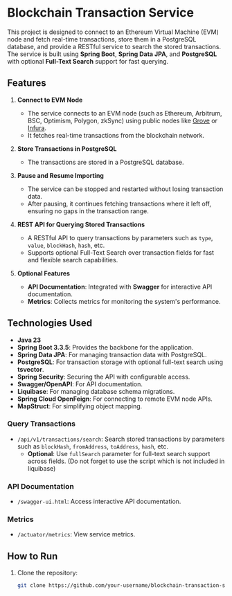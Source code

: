 # Blockchain Transaction Service

This project is designed to connect to an Ethereum Virtual Machine (EVM) node and fetch real-time transactions, store them in a PostgreSQL database, and provide a RESTful service to search the stored transactions. The service is built using **Spring Boot**, **Spring Data JPA**, and **PostgreSQL** with optional **Full-Text Search** support for fast querying.

## Features

1. **Connect to EVM Node**
   - The service connects to an EVM node (such as Ethereum, Arbitrum, BSC, Optimism, Polygon, zkSync) using public nodes like [Grove](https://portal.grove.city) or [Infura](https://app.infura.io/).
   - It fetches real-time transactions from the blockchain network.
   
2. **Store Transactions in PostgreSQL**
   - The transactions are stored in a PostgreSQL database.
   
3. **Pause and Resume Importing**
   - The service can be stopped and restarted without losing transaction data.
   - After pausing, it continues fetching transactions where it left off, ensuring no gaps in the transaction range.

4. **REST API for Querying Stored Transactions**
   - A RESTful API to query transactions by parameters such as `type`, `value`, `blockHash`, `hash`, etc.
   - Supports optional Full-Text Search over transaction fields for fast and flexible search capabilities.
   
5. **Optional Features**
   - **API Documentation**: Integrated with **Swagger** for interactive API documentation.
   - **Metrics**: Collects metrics for monitoring the system's performance.

## Technologies Used

- **Java 23**
- **Spring Boot 3.3.5**: Provides the backbone for the application.
- **Spring Data JPA**: For managing transaction data with PostgreSQL.
- **PostgreSQL**: For transaction storage with optional full-text search using **tsvector**.
- **Spring Security**: Securing the API with configurable access.
- **Swagger/OpenAPI**: For API documentation.
- **Liquibase**: For managing database schema migrations.
- **Spring Cloud OpenFeign**: For connecting to remote EVM node APIs.
- **MapStruct**: For simplifying object mapping.
  
### Query Transactions

- `/api/v1/transactions/search`: Search stored transactions by parameters such as `blockHash`, `fromAddress`, `toAddress`, `hash`, etc.
  - **Optional**: Use `fullSearch` parameter for full-text search support across fields. (Do not forget to use the script which is not included in liquibase)

### API Documentation

- `/swagger-ui.html`: Access interactive API documentation.

### Metrics

- `/actuator/metrics`: View service metrics.

## How to Run

1. Clone the repository:
   ```bash
   git clone https://github.com/your-username/blockchain-transaction-service.git
   
